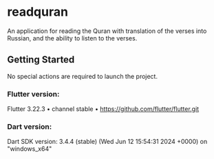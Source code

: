 # readquran

An application for reading the Quran with translation of the verses into Russian, and the ability to listen to the verses.

## Getting Started

No special actions are required to launch the project.

### Flutter version:
Flutter 3.22.3 • channel stable • https://github.com/flutter/flutter.git
### Dart version:
Dart SDK version: 3.4.4 (stable) (Wed Jun 12 15:54:31 2024 +0000) on "windows_x64"
